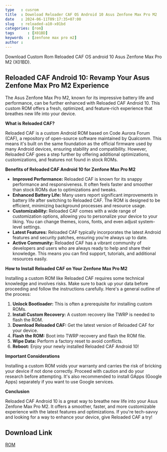 ```yaml
---
type   : cusrom
title  : Download Reloader CAF OS Android 10 Asus Zenfone Max Pro M2
date   : 2024-06-11T09:17:35+07:00
slug   : reloaded-a10-x01bd
categories: [rom]
tags      : [X01BD]
keywords  : [zenfone max pro m2]
author : 
---
```


Download Custom Rom Reloaded CAF OS android 10 Asus Zenfone Max Pro M2 (X01BD).

## Reloaded CAF Android 10: Revamp Your Asus Zenfone Max Pro M2 Experience

The Asus Zenfone Max Pro M2, known for its impressive battery life and performance, can be further enhanced with Reloaded CAF Android 10. This custom ROM offers a fresh, optimized, and feature-rich experience that breathes new life into your device.

**What is Reloaded CAF?**

Reloaded CAF is a custom Android ROM based on Code Aurora Forum (CAF), a repository of open-source software maintained by Qualcomm. This means it's built on the same foundation as the official firmware used by many Android devices, ensuring stability and compatibility. However, Reloaded CAF goes a step further by offering additional optimizations, customizations, and features not found in stock ROMs.

**Benefits of Reloaded CAF Android 10 for Zenfone Max Pro M2**

* **Improved Performance:** Reloaded CAF is known for its snappy performance and responsiveness. It often feels faster and smoother than stock ROMs due to optimizations and tweaks.
* **Enhanced Battery Life:** Many users report significant improvements in battery life after switching to Reloaded CAF. The ROM is designed to be efficient, minimizing background processes and resource usage.
* **Customizability:** Reloaded CAF comes with a wide range of customization options, allowing you to personalize your device to your liking. You can change themes, icons, fonts, and even adjust system-level settings.
* **Latest Features:** Reloaded CAF typically incorporates the latest Android features and security patches, ensuring you're always up to date.
* **Active Community:** Reloaded CAF has a vibrant community of developers and users who are always ready to help and share their knowledge. This means you can find support, tutorials, and additional resources easily.

**How to Install Reloaded CAF on Your Zenfone Max Pro M2**

Installing a custom ROM like Reloaded CAF requires some technical knowledge and involves risks. Make sure to back up your data before proceeding and follow the instructions carefully. Here's a general outline of the process:

1. **Unlock Bootloader:** This is often a prerequisite for installing custom ROMs.
2. **Install Custom Recovery:** A custom recovery like TWRP is needed to flash the ROM.
3. **Download Reloaded CAF:** Get the latest version of Reloaded CAF for your device.
4. **Flash the ROM:** Boot into TWRP recovery and flash the ROM file.
5. **Wipe Data:** Perform a factory reset to avoid conflicts.
6. **Reboot:** Enjoy your newly installed Reloaded CAF Android 10!

**Important Considerations**

Installing a custom ROM voids your warranty and carries the risk of bricking your device if not done correctly. Proceed with caution and do your research before attempting. It's also recommended to install GApps (Google Apps) separately if you want to use Google services.

**Conclusion**

Reloaded CAF Android 10 is a great way to breathe new life into your Asus Zenfone Max Pro M2. It offers a smoother, faster, and more customizable experience with the latest features and optimizations. If you're tech-savvy and looking for a way to enhance your device, give Reloaded CAF a try!

## Download Link
[ROM](https://sourceforge.net/project/reloaded-caf/X01BD/)

